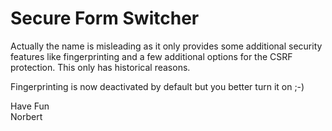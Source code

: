Secure Form Switcher
========================== 

Actually the name is misleading as it only provides some additional security features like fingerprinting and a few additional options for the CSRF protection. This only has historical reasons. 

Fingerprinting is now deactivated by default but you better turn it on ;-) 

Have Fun  
Norbert
